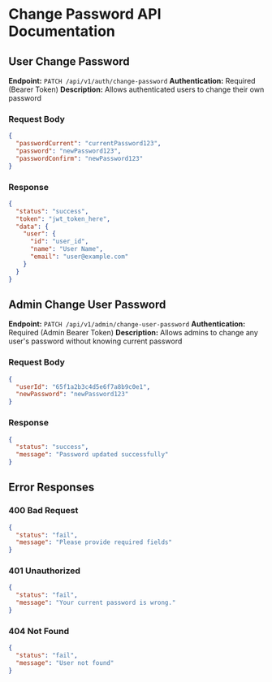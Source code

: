 # Change Password API Documentation

## User Change Password

**Endpoint:** `PATCH /api/v1/auth/change-password`
**Authentication:** Required (Bearer Token)
**Description:** Allows authenticated users to change their own password

### Request Body
```json
{
  "passwordCurrent": "currentPassword123",
  "password": "newPassword123",
  "passwordConfirm": "newPassword123"
}
```

### Response
```json
{
  "status": "success",
  "token": "jwt_token_here",
  "data": {
    "user": {
      "id": "user_id",
      "name": "User Name",
      "email": "user@example.com"
    }
  }
}
```

## Admin Change User Password

**Endpoint:** `PATCH /api/v1/admin/change-user-password`
**Authentication:** Required (Admin Bearer Token)
**Description:** Allows admins to change any user's password without knowing current password

### Request Body
```json
{
  "userId": "65f1a2b3c4d5e6f7a8b9c0e1",
  "newPassword": "newPassword123"
}
```

### Response
```json
{
  "status": "success",
  "message": "Password updated successfully"
}
```

## Error Responses

### 400 Bad Request
```json
{
  "status": "fail",
  "message": "Please provide required fields"
}
```

### 401 Unauthorized
```json
{
  "status": "fail",
  "message": "Your current password is wrong."
}
```

### 404 Not Found
```json
{
  "status": "fail",
  "message": "User not found"
}
```